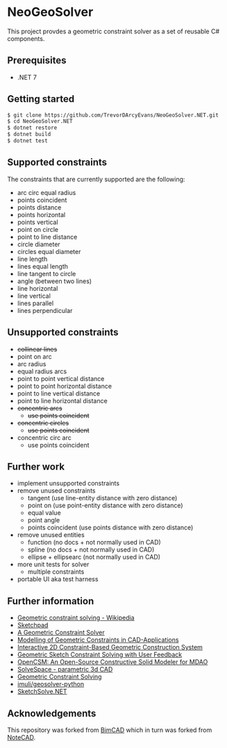 # NeoGeoSolver

This project provdes a geometric constraint solver as a set of reusable C# components.

## Prerequisites
* .NET 7

## Getting started
```bash
$ git clone https://github.com/TrevorDArcyEvans/NeoGeoSolver.NET.git
$ cd NeoGeoSolver.NET
$ dotnet restore
$ dotnet build
$ dotnet test
```


## Supported constraints

The constraints that are currently supported are the following:
* arc circ equal radius
* points coincident
* points distance
* points horizontal
* points vertical
* point on circle
* point to line distance
* circle diameter
* circles equal diameter
* line length
* lines equal length
* line tangent to circle
* angle (between two lines)
* line horizontal
* line vertical
* lines parallel
* lines perpendicular

## Unsupported constraints
* ~~collinear lines~~
* point on arc
* arc radius
* equal radius arcs
* point to point vertical distance
* point to point horizontal distance
* point to line vertical distance
* point to line horizontal distance
* ~~concentric arcs~~
  * ~~use points coincident~~
* ~~concentric circles~~
  * ~~use points coincident~~
* concentric circ arc
  * use points coincident

## Further work
* implement unsupported constraints
* remove unused constraints
  * tangent (use line-entity distance with zero distance)
  * point on (use point-entity distance with zero distance)
  * equal value
  * point angle
  * points coincident (use points distance with zero distance)
* remove unused entities
  * function (no docs + not normally used in CAD)
  * spline (no docs + not normally used in CAD)
  * ellipse + ellipsearc (not normally used in CAD)
* more unit tests for solver
  * multiple constraints
* portable UI aka test harness

## Further information
* [Geometric constraint solving - Wikipedia](https://en.wikipedia.org/wiki/Geometric_constraint_solving)
* [Sketchpad](https://en.wikipedia.org/wiki/Sketchpad)
* [A Geometric Constraint Solver](https://core.ac.uk/download/pdf/4971979.pdf)
* [Modelling of Geometric Constraints in CAD-Applications](https://userpages.uni-koblenz.de/~ros/ModellingGeometricConstraints.pdf)
* [Interactive 2D Constraint-Based Geometric Construction System](http://papers.cumincad.org/data/works/att/41d4.content.pdf)
* [Geometric Sketch Constraint Solving with User Feedback](https://acdl.mit.edu/ESP/Publications/AIAApaper2013-0702.pdf)
* [OpenCSM: An Open-Source Constructive Solid Modeler for MDAO](https://acdl.mit.edu/esp/Publications/AIAApaper2013-0701.pdf)
* [SolveSpace - parametric 3d CAD](https://solvespace.com/index.pl)
* [Geometric Constraint Solving](https://geosolver.sourceforge.net)
* [imuli/geosolver-python](https://github.com/imuli/geosolver-python)
* [SketchSolve.NET](https://github.com/TrevorDArcyEvans/SketchSolve.NET)

## Acknowledgements

This repository was forked from [BimCAD](https://github.com/BimCad-online/BimCADOnline) which
in turn was forked from [NoteCAD](https://github.com/NoteCAD/NoteCAD).
